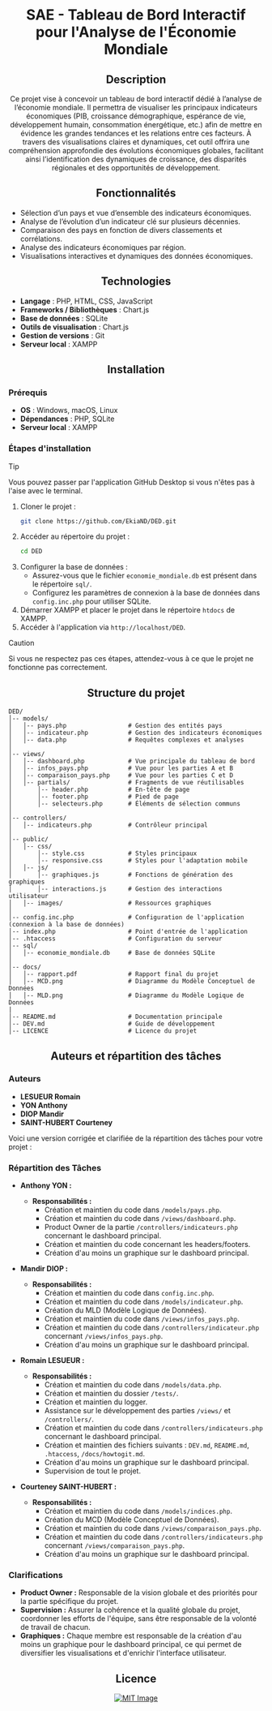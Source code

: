<div align="center">

# SAE - Tableau de Bord Interactif pour l'Analyse de l'Économie Mondiale

## Description

Ce projet vise à concevoir un tableau de bord interactif dédié à l’analyse de l’économie mondiale. Il permettra de visualiser les principaux indicateurs économiques (PIB, croissance démographique, espérance de vie, développement humain, consommation énergétique, etc.) afin de mettre en évidence les grandes tendances et les relations entre ces facteurs. À travers des visualisations claires et dynamiques, cet outil offrira une compréhension approfondie des évolutions économiques globales, facilitant ainsi l’identification des dynamiques de croissance, des disparités régionales et des opportunités de développement.

</div>

<div align="center">

## Fonctionnalités

</div>

- Sélection d’un pays et vue d’ensemble des indicateurs économiques.
- Analyse de l’évolution d’un indicateur clé sur plusieurs décennies.
- Comparaison des pays en fonction de divers classements et corrélations.
- Analyse des indicateurs économiques par région.
- Visualisations interactives et dynamiques des données économiques.

<div align="center">

## Technologies

</div>

- **Langage** : PHP, HTML, CSS, JavaScript
- **Frameworks / Bibliothèques** : Chart.js
- **Base de données** : SQLite
- **Outils de visualisation** : Chart.js
- **Gestion de versions** : Git
- **Serveur local** : XAMPP

<div align="center">

## Installation

</div>

### Prérequis

- **OS** : Windows, macOS, Linux
- **Dépendances** : PHP, SQLite
- **Serveur local** : XAMPP

### Étapes d'installation

> [!TIP]
> Vous pouvez passer par l'application GitHub Desktop si vous n'êtes pas à l'aise avec le terminal.

1. Cloner le projet :
   ```sh
   git clone https://github.com/EkiaND/DED.git
   ```
2. Accéder au répertoire du projet :
   ```sh
   cd DED
   ```
3. Configurer la base de données :
   - Assurez-vous que le fichier `economie_mondiale.db` est présent dans le répertoire `sql/`.
   - Configurez les paramètres de connexion à la base de données dans `config.inc.php` pour utiliser SQLite.
4. Démarrer XAMPP et placer le projet dans le répertoire `htdocs` de XAMPP.
5. Accéder à l'application via `http://localhost/DED`.

> [!CAUTION]
> Si vous ne respectez pas ces étapes, attendez-vous à ce que le projet ne fonctionne pas correctement.

<div align="center">

## Structure du projet

</div>

```
DED/
│-- models/
│   │-- pays.php                 # Gestion des entités pays
│   │-- indicateur.php           # Gestion des indicateurs économiques
│   │-- data.php                 # Requêtes complexes et analyses
│
│-- views/
│   │-- dashboard.php            # Vue principale du tableau de bord
│   │-- infos_pays.php           # Vue pour les parties A et B
│   │-- comparaison_pays.php     # Vue pour les parties C et D
│   │-- partials/                # Fragments de vue réutilisables
│       │-- header.php           # En-tête de page
│       │-- footer.php           # Pied de page
│       │-- selecteurs.php       # Éléments de sélection communs
│
│-- controllers/
│   │-- indicateurs.php          # Contrôleur principal
│
│-- public/
│   │-- css/
│       │-- style.css            # Styles principaux
│       │-- responsive.css       # Styles pour l'adaptation mobile
│   │-- js/
│       │-- graphiques.js        # Fonctions de génération des graphiques
│       │-- interactions.js      # Gestion des interactions utilisateur
│   │-- images/                  # Ressources graphiques
│
│-- config.inc.php               # Configuration de l'application (connexion à la base de données)
│-- index.php                    # Point d'entrée de l'application
│-- .htaccess                    # Configuration du serveur
│-- sql/
│   │-- economie_mondiale.db     # Base de données SQLite
│
│-- docs/
│   │-- rapport.pdf              # Rapport final du projet
│   │-- MCD.png                  # Diagramme du Modèle Conceptuel de Données
│   │-- MLD.png                  # Diagramme du Modèle Logique de Données
|
│-- README.md                    # Documentation principale
│-- DEV.md                       # Guide de développement
│-- LICENCE                      # Licence du projet      
```

<div align="center">

## Auteurs et répartition des tâches

</div>

### Auteurs
- **LESUEUR Romain**
- **YON Anthony**
- **DIOP Mandir**
- **SAINT-HUBERT Courteney**

Voici une version corrigée et clarifiée de la répartition des tâches pour votre projet :

### Répartition des Tâches

- **Anthony YON :**
  - **Responsabilités :**
    - Création et maintien du code dans `/models/pays.php`.
    - Création et maintien du code dans `/views/dashboard.php`.
    - Product Owner de la partie `/controllers/indicateurs.php` concernant le dashboard principal.
    - Création et maintien du code concernant les headers/footers.
    - Création d'au moins un graphique sur le dashboard principal.

- **Mandir DIOP :**
  - **Responsabilités :**
    - Création et maintien du code dans `config.inc.php`. 
    - Création et maintien du code dans `/models/indicateur.php`.
    - Création du MLD (Modèle Logique de Données).
    - Création et maintien du code dans `/views/infos_pays.php`.
    - Création et maintien du code dans `/controllers/indicateur.php` concernant `/views/infos_pays.php`.
    - Création d'au moins un graphique sur le dashboard principal.

- **Romain LESUEUR :**
  - **Responsabilités :**
    - Création et maintien du code dans `/models/data.php`.
    - Création et maintien du dossier `/tests/`.
    - Création et maintien du logger.
    - Assistance sur le développement des parties `/views/` et `/controllers/`.
    - Création et maintien du code dans `/controllers/indicateurs.php` concernant le dashboard principal.
    - Création et maintien des fichiers suivants : `DEV.md`, `README.md`, `.htaccess`, `/docs/howtogit.md`.
    - Création d'au moins un graphique sur le dashboard principal.
    - Supervision de tout le projet.

- **Courteney SAINT-HUBERT :**
  - **Responsabilités :**
    - Création et maintien du code dans `/models/indices.php`.
    - Création du MCD (Modèle Conceptuel de Données).
    - Création et maintien du code dans `/views/comparaison_pays.php`.
    - Création et maintien du code dans `/controllers/indicateurs.php` concernant `/views/comparaison_pays.php`.
    - Création d'au moins un graphique sur le dashboard principal.

### Clarifications

- **Product Owner :** Responsable de la vision globale et des priorités pour la partie spécifique du projet.
- **Supervision :** Assurer la cohérence et la qualité globale du projet, coordonner les efforts de l'équipe, sans être responsable de la volonté de travail de chacun.
- **Graphiques :** Chaque membre est responsable de la création d'au moins un graphique pour le dashboard principal, ce qui permet de diversifier les visualisations et d'enrichir l'interface utilisateur.

<div align="center">

## Licence

[![MIT Image](https://upload.wikimedia.org/wikipedia/commons/0/0c/MIT_logo.svg)](https://fr.wikipedia.org/wiki/Licence_MIT)

</div>
